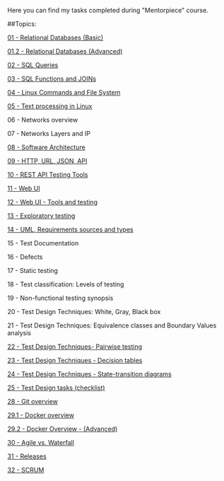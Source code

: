 Here you can find my tasks completed during "Mentorpiece" course. 

##Topics:

[01 - Relational Databases (Basic)](https://github.com/NinaKhaytovich/Mentorpiece/blob/main/01%20-%20Relational%20Databases%20(Basic).pdf)

[01.2 - Relational Databases (Advanced)](https://github.com/NinaKhaytovich/Mentorpiece/blob/main/01.2%20-%20Relational%20Databases%20(Advanced).pdf)

[02 - SQL Queries](https://github.com/NinaKhaytovich/Mentorpiece/blob/main/02%20-%20SQL%20Queries.pdf)

[03 - SQL Functions and JOINs](https://github.com/NinaKhaytovich/Mentorpiece/blob/main/03%20-%20SQL%20Functions%20and%20JOINs.pdf)

[04 - Linux Commands and File System](https://github.com/NinaKhaytovich/Mentorpiece/blob/main/04%20-%20Linux%20Commands%20and%20File%20System.pdf)

[05 - Text processing in Linux](https://github.com/NinaKhaytovich/Mentorpiece/blob/main/05%20-%20Text%20processing%20in%20Linux.pdf)

06 - Networks overview

07 - Networks Layers and IP

[08 - Software Architecture](https://github.com/NinaKhaytovich/Mentorpiece/blob/main/08%20-%20Software%20Architecture.pdf)

[09 - HTTP, URL, JSON, API](https://github.com/NinaKhaytovich/Mentorpiece/blob/main/09%20-%20HTTP%2C%20URL%2C%20JSON%2C%20API.pdf)

[10 - REST API Testing Tools](https://github.com/NinaKhaytovich/Mentorpiece/blob/main/10%20-%20REST%20API%20Testing%20Tools.pdf)

[11 - Web UI](https://github.com/NinaKhaytovich/Mentorpiece/blob/main/11%20-%20Web%20UI.pdf)

[12 - Web UI - Tools and testing](https://github.com/NinaKhaytovich/Mentorpiece/blob/main/12%20-%20Web%20UI%20-%20Tools%20and%20testing%20-%20flights.pdf)

[13 -  Exploratory testing](https://github.com/NinaKhaytovich/Mentorpiece/blob/main/13%20-%20Exploratory%20testing.pdf)

[14 - UML, Requirements sources and types](https://github.com/NinaKhaytovich/Mentorpiece/blob/main/14%20-%20UML%2C%20Requirements%20sources%20and%20types%20-%20Homework.pdf)

15 - Test Documentation

16 - Defects

17 - Static testing

18 - Test classification: Levels of testing

19 - Non-functional testing synopsis

20 - Test Design Techniques: White, Gray, Black box

21 - Test Design Techniques: Equivalence classes and Boundary Values analysis

[22 - Test Design Techniques- Pairwise testing](https://github.com/NinaKhaytovich/Mentorpiece/blob/main/22%20-%20Test%20Design%20Techniques-%20Pairwise%20testing.pdf)

[23 - Test Design Techniques - Decision tables](https://github.com/NinaKhaytovich/Mentorpiece/blob/main/23%20-%20Test%20Design%20Techniques%20-%20Decision%20tables.pdf)

[24 - Test Design Techniques - State-transition diagrams](https://github.com/NinaKhaytovich/Mentorpiece/blob/main/24%20-%20Test%20Design%20Techniques%20-%20State-transition%20diagrams.pdf)

[25 - Test Design tasks (checklist)](https://github.com/NinaKhaytovich/Mentorpiece/blob/main/25%20-%20Test%20Design%20tasks%20(checklist).pdf)

[28 - Git overview](https://github.com/NinaKhaytovich/Mentorpiece/blob/main/28%20-%20Git%20overview.pdf)

[29.1 - Docker overview](https://github.com/NinaKhaytovich/Mentorpiece/blob/main/29.1%20-%20Docker%20overview.pdf)

[29.2 - Docker Overview - (Advanced)](https://github.com/NinaKhaytovich/Mentorpiece/blob/main/29.2%20-%20Docker%20Overview%20-%20(Advanced).pdf)

[30 - Agile vs. Waterfall](https://github.com/NinaKhaytovich/Mentorpiece/blob/main/30%20-%20Agile%20vs.%20Waterfall.pdf)

[31 - Releases](https://github.com/NinaKhaytovich/Mentorpiece/blob/main/31%20-%20Releases.pdf)

[32 - SCRUM](https://github.com/NinaKhaytovich/Mentorpiece/blob/main/32%20-%20SCRUM.pdf)
